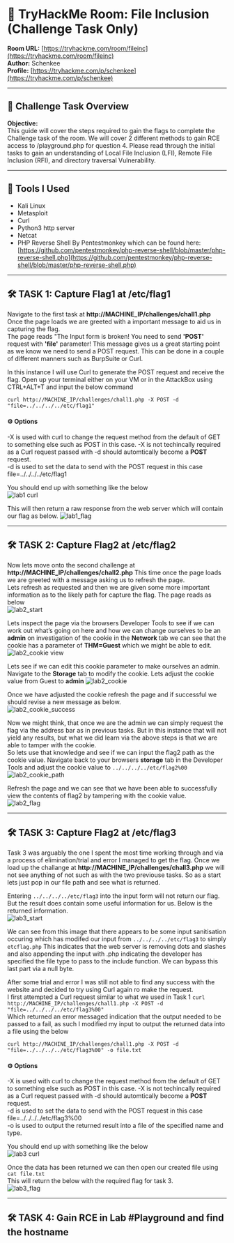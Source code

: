 # 🧠 TryHackMe Room: File Inclusion (Challenge Task Only)

**Room URL:** [https://tryhackme.com/room/fileinc](https://tryhackme.com/room/fileinc)  
**Author:** Schenkee  
**Profile:** [https://tryhackme.com/p/schenkee](https://tryhackme.com/p/schenkee)

---

## 🧩 Challenge Task Overview

**Objective:**  
This guide will cover the steps required to gain the flags to complete the Challenge task of the room. We will cover 2 different methods to gain RCE access to /playground.php for question 4. Please read through the initial tasks to gain an understanding of Local File Inclusion (LFI), Remote File Inclusion (RFI), and directory traversal Vulnerability.

---

## 🧰 Tools I Used
- Kali Linux
- Metasploit
- Curl
- Python3 http server
- Netcat
- PHP Reverse Shell By Pentestmonkey which can be found here: [https://github.com/pentestmonkey/php-reverse-shell/blob/master/php-reverse-shell.php](https://github.com/pentestmonkey/php-reverse-shell/blob/master/php-reverse-shell.php)

---

## 🛠️ TASK 1: Capture Flag1 at /etc/flag1
Navigate to the first task at **http://MACHINE_IP/challenges/chall1.php** Once the page loads we are greeted with a important message to aid us in capturing the flag.  
The page reads "The Input form is broken! You need to send **'POST'** request with **'file'** parameter! This message gives us a great starting point as we know we need to send a POST request. This can be done in a couple of different manners such as BurpSuite or Curl.

In this instance I will use Curl to generate the POST request and receive the flag. Open up your terminal either on your VM or in the AttackBox using CTRL+ALT+T and input the below command 

```curl http://MACHINE_IP/challenges/chall1.php -X POST -d "file=../../../../etc/flag1" ```  
#### ⚙️ **Options**  
-X is used with curl to change the request method from the default of GET to something else such as POST in this case. -X is not techincally required as a Curl request passed with -d should automtically become a **POST** request.     
-d is used to set the data to send with the POST request in this case file=../../../../etc/flag1  
  
You should end up with something like the below  
![lab1 curl](./Images/lab1_curl.png)  
  
This will then return a raw response from the web server which will contain our flag as below.
![lab1_flag](./Images/lab1_flag.png)


---

## 🛠️ TASK 2: Capture Flag2 at /etc/flag2  
Now lets move onto the second challenge at **http://MACHINE_IP/challenges/chall2.php** This time once the page loads we are greeted with a message asking us to refresh the page.  
Lets refresh as requested and then we are given some more important information as to the likely path for capture the flag. The page reads as below  
![lab2_start](./Images/lab2_start.png)  
  
Lets inspect the page via the browsers Developer Tools to see if we can work out what’s going on here and how we can change ourselves to be an **admin** on investigation of the cookie in the **Network** tab we can see that the cookie has a parameter of **THM=Guest** which we might be able to edit.  
![lab2_cookie view](./Images/lab2_cookie%20view.png)  

Lets see if we can edit this cookie parameter to make ourselves an admin. Navigate to the **Storage** tab to modify the cookie. Lets adjust the cookie value from Guest to **admin** 
![lab2_cookie](./Images/lab2_cookie.png)

Once we have adjusted the cookie refresh the page and if successful we should revise a new message as below.  
![lab2_cookie_success](./Images/lab2_cookie_success.png)  

Now we might think, that once we are the admin we can simply request the flag via the address bar as in previous tasks. But in this instance that will not yield any results, but what we did learn via the above steps is that we are able to tamper with the cookie.  
So lets use that knowledge and see if we can input the flag2 path as the cookie value. Navigate back to your browsers **storage** tab in the Developer Tools and adjust the cookie value to ```../../../../etc/flag2%00```  
![lab2_cookie_path](./Images/lab2_cookie_path.png)  

Refresh the page and we can see that we have been able to successfully view the contents of flag2 by tampering with the cookie value.  
![lab2_flag](./Images/lab2_flag.png)


---

## 🛠️ TASK 3: Capture Flag2 at /etc/flag3  
Task 3 was arguably the one I spent the most time working through and via a process of elimination/trial and error I managed to get the flag. Once we load up the challange at **http://MACHINE_IP/challenges/chall3.php** we will not see anything of not such as with the two previouse tasks. So as a start lets just pop in our file path and see what is returned.  

Entering ```../../../../etc/flag3``` into the input form will not return our flag. But the result does contain some useful information for us. Below is the returned information.  
![lab3_start](./Images/lab3_start.png)  

We can see from this image that there appears to be some input sanitisation occuring which has modifed our input from ```../../../../etc/flag3``` to simply ```etcflag.php``` This indicates that the web server is removing dots and slashes and also appending the input with .php indicating the developer has specified the file type to pass to the include function. We can bypass this last part via a null byte.

After some trial and error I was still not able to find any success with the website and decided to try using Curl again ro make the request.  
I first attempted a Curl request similar to what we used in Task 1  ```curl http://MACHINE_IP/challenges/chall1.php -X POST -d "file=../../../../etc/flag3%00" ```     
Which returned an error messaged indication that the output needed to be passed to a fail, as such I modified my input to output the returned data into a file using the below  

```curl http://MACHINE_IP/challenges/chall1.php -X POST -d "file=../../../../etc/flag3%00" -o file.txt```  
#### ⚙️ **Options**    
-X is used with curl to change the request method from the default of GET to something else such as POST in this case. -X is not techincally required as a Curl request passed with -d should automtically become a **POST** request.  
-d is used to set the data to send with the POST request in this case file=../../../../etc/flag3%00  
-o is used to output the returned result into a file of the specified name and type.  

You should end up with something like the below  
![lab3 curl](./Images/lab3_curl.png)  
  
Once the data has been returned we can then open our created file using ```cat file.txt```  
This will return the below with the required flag for task 3.  
![lab3_flag](./Images/lab3_flag.png)  


---

## 🛠️ TASK 4: Gain RCE in Lab #Playground and find the hostname


